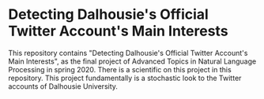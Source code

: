 # Detecting Dalhousie's Official Twitter Account's Main Interests

This repository contains "Detecting Dalhousie's Official Twitter Account's Main Interests", as the final project of Advanced Topics in Natural Language Processing in spring 2020. There is a scientific on this project in this repository. This project fundamentally is a stochastic look to the Twitter accounts of Dalhousie University.

